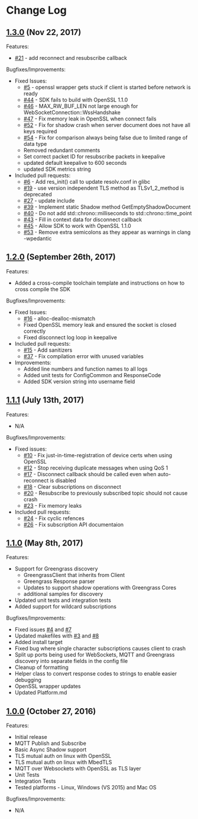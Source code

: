 # Change Log

## [1.3.0](https://github.com/aws/aws-iot-device-sdk-cpp/releases/tag/v1.3.0) (Nov 22, 2017)

Features:
  - [#21](https://github.com/aws/aws-iot-device-sdk-cpp/issues/21) - add reconnect and resubscribe callback

Bugfixes/Improvements:
  - Fixed Issues:
    - [#5](https://github.com/aws/aws-iot-device-sdk-cpp/issues/5) - openssl wrapper gets stuck if client is started before network is ready
    - [#44](https://github.com/aws/aws-iot-device-sdk-cpp/issues/44) - SDK fails to build with OpenSSL 1.1.0
    - [#46](https://github.com/aws/aws-iot-device-sdk-cpp/issues/46) - MAX_RW_BUF_LEN not large enough for WebSocketConnection::WssHandshake
    - [#47](https://github.com/aws/aws-iot-device-sdk-cpp/issues/47) - Fix memory leak in OpenSSL when connect fails
    - [#52](https://github.com/aws/aws-iot-device-sdk-cpp/issues/52) - Fix for shadow crash when server document does not have all keys required
    - [#54](https://github.com/aws/aws-iot-device-sdk-cpp/issues/54) - Fix for comparison always being false due to limited range of data type
    - Removed redundant comments
    - Set correct packet ID for resubscribe packets in keepalive
    - updated default keepalive to 600 seconds
    - updated SDK metrics string
  - Included pull requests:
    - [#6](https://github.com/aws/aws-iot-device-sdk-cpp/pull/6) - Add res_init() call to update resolv.conf in glibc
    - [#19](https://github.com/aws/aws-iot-device-sdk-cpp/pull/19) - use version independent TLS method as TLSv1_2_method is deprecated
    - [#27](https://github.com/aws/aws-iot-device-sdk-cpp/pull/27) - update include
    - [#39](https://github.com/aws/aws-iot-device-sdk-cpp/pull/39) - Implement static Shadow method GetEmptyShadowDocument
    - [#40](https://github.com/aws/aws-iot-device-sdk-cpp/pull/40) - Do not add std::chrono::milliseconds to std::chrono::time_point
    - [#43](https://github.com/aws/aws-iot-device-sdk-cpp/pull/43) - Fill in context data for disconnect callback
    - [#45](https://github.com/aws/aws-iot-device-sdk-cpp/pull/45) - Allow SDK to work with OpenSSL 1.1.0
    - [#53](https://github.com/aws/aws-iot-device-sdk-cpp/pull/53) - Remove extra semicolons as they appear as warnings in clang -wpedantic


## [1.2.0](https://github.com/aws/aws-iot-device-sdk-cpp/releases/tag/v1.2.0) (September 26th, 2017)

Features:
  - Added a cross-compile toolchain template and instructions on how to cross compile the SDK
  
Bugfixes/Improvements:
  - Fixed Issues:
    - [#16](https://github.com/aws/aws-iot-device-sdk-cpp/issues/16) - alloc-dealloc-mismatch
    - Fixed OpenSSL memory leak and ensured the socket is closed correctly 
    - Fixed disconnect log loop in keepalive 
  - Included pull requests:
    - [#15](https://github.com/aws/aws-iot-device-sdk-cpp/pull/15) - Add sanitizers
    - [#37](https://github.com/aws/aws-iot-device-sdk-cpp/pull/37) - Fix compilation error with unused variables
  - Improvements:
    - Added line numbers and function names to all logs
    - Added unit tests for ConfigCommon and ResponseCode
    - Added SDK version string into username field

## [1.1.1](https://github.com/aws/aws-iot-device-sdk-cpp/releases/tag/v1.1.1) (July 13th, 2017)

Features:
  - N/A

Bugfixes/Improvements:
  - Fixed issues:
    - [#10](https://github.com/aws/aws-iot-device-sdk-cpp/issues/10) - Fix just-in-time-registration of device certs when using OpenSSL
    - [#12](https://github.com/aws/aws-iot-device-sdk-cpp/issues/12) - Stop receiving duplicate messages when using QoS 1 
    - [#17](https://github.com/aws/aws-iot-device-sdk-cpp/issues/17) - Disconnect callback should be called even when auto-reconnect is disabled
    - [#18](https://github.com/aws/aws-iot-device-sdk-cpp/issues/18) - Clear subscriptions on disconnect 
    - [#20](https://github.com/aws/aws-iot-device-sdk-cpp/issues/20) - Resubscribe to previously subscribed topic should not cause crash 
    - [#23](https://github.com/aws/aws-iot-device-sdk-cpp/issues/23) - Fix memory leaks
  - Included pull requests:
    - [#24](https://github.com/aws/aws-iot-device-sdk-cpp/pull/24) - Fix cyclic refences
    - [#26](https://github.com/aws/aws-iot-device-sdk-cpp/pull/26) - Fix subscription API documentaion
  
## [1.1.0](https://github.com/aws/aws-iot-device-sdk-cpp/releases/tag/v1.1.0) (May 8th, 2017)
 
Features:
  - Support for Greengrass discovery
    - GreengrassClient that inherits from Client
    - Greengrass Response parser
    - Updates to support shadow operations with Greengrass Cores
    - additional samples for discovery
  - Updated unit tests and integration tests
  - Added support for wildcard subscriptions
 
 
Bugfixes/Improvements:
  - Fixed issues [#4](https://github.com/aws/aws-iot-device-sdk-cpp/issues/4) and [#7](https://github.com/aws/aws-iot-device-sdk-cpp/issues/7)
  - Updated makefiles with [#3](https://github.com/aws/aws-iot-device-sdk-cpp/pull/3) and [#8](https://github.com/aws/aws-iot-device-sdk-cpp/pull/8)
  - Added install target
  - Fixed bug where single character subscriptions causes client to crash
  - Split up ports being used for WebSockets, MQTT and Greengrass discovery into separate fields in the config file
  - Cleanup of formatting
  - Helper class to convert response codes to strings to enable easier debugging
  - OpenSSL wrapper updates
  - Updated Platform.md
 
## [1.0.0](https://github.com/aws/aws-iot-device-sdk-cpp/releases/tag/v1.0.0) (October 27, 2016)
 
Features:
  - Initial release
  - MQTT Publish and Subscribe
  - Basic Async Shadow support
  - TLS mutual auth on linux with OpenSSL
  - TLS mutual auth on linux with MbedTLS
  - MQTT over Websockets with OpenSSL as TLS layer
  - Unit Tests
  - Integration Tests
  - Tested platforms - Linux, Windows (VS 2015) and Mac OS

Bugfixes/Improvements:
  - N/A
